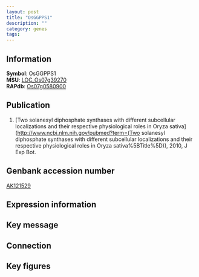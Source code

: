 ```yaml
---
layout: post
title: "OsGGPPS1"
description: ""
category: genes
tags: 
---
```


## Information
__Symbol__: OsGGPPS1  
__MSU__: [LOC_Os07g39270](http://rice.plantbiology.msu.edu/cgi-bin/ORF_infopage.cgi?orf=LOC_Os07g39270)  
__RAPdb__: [Os07g0580900](http://rapdb.dna.affrc.go.jp/viewer/gbrowse_details/irgsp1?name=Os07g0580900)  

## Publication
1. [Two solanesyl diphosphate synthases with different subcellular localizations and their respective physiological roles in Oryza sativa](http://www.ncbi.nlm.nih.gov/pubmed?term=(Two solanesyl diphosphate synthases with different subcellular localizations and their respective physiological roles in Oryza sativa%5BTitle%5D)), 2010, J Exp Bot.

## Genbank accession number
[AK121529](http://www.ncbi.nlm.nih.gov/nuccore/AK121529)

## Expression information

## Key message

## Connection

## Key figures


